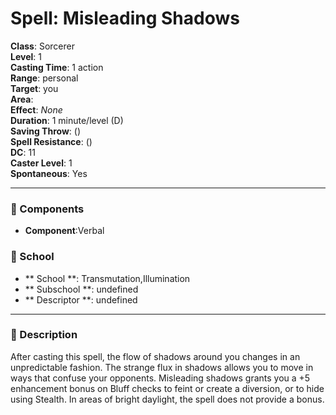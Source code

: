 
# Spell: Misleading Shadows
**Class**: Sorcerer  
**Level**: 1  
**Casting Time**: 1 action  
**Range**: personal  
**Target**: you  
**Area**:   
**Effect**: _None_  
**Duration**: 1 minute/level (D)  
**Saving Throw**:  ()  
**Spell Resistance**:  ()  
**DC**: 11  
**Caster Level**: 1  
**Spontaneous**: Yes

---

### 🔮 Components
- **Component**:Verbal

### 🏫 School
- ** School **: Transmutation,Illumination
- ** Subschool **: undefined
- ** Descriptor **: undefined
---

### 📜 Description
After casting this spell, the flow of shadows around you changes in an unpredictable fashion. The strange flux in shadows allows you to move in ways that confuse your opponents. Misleading shadows grants you a +5 enhancement bonus on Bluff checks to feint or create a diversion, or to hide using Stealth. In areas of bright daylight, the spell does not provide a bonus.
